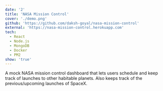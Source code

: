 ```yaml
---
date: '2'
title: 'NASA Mission Control'
cover: './demo.png'
github: 'https://github.com/daksh-goyal/nasa-mission-control'
external: 'https://nasa-mission-control.herokuapp.com'
tech:
  - React
  - Node.js
  - MongoDB
  - Docker
  - PM2
show: 'true'
---
```


A mock NASA mission control dashboard that lets users schedule and keep track of launches to other habitable planets. Also keeps track of the previous/upcoming launches of SpaceX.
